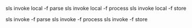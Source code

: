 sls invoke local -f parse
sls invoke local -f process
sls invoke local -f store


sls invoke  -f parse
sls invoke  -f process
sls invoke  -f store